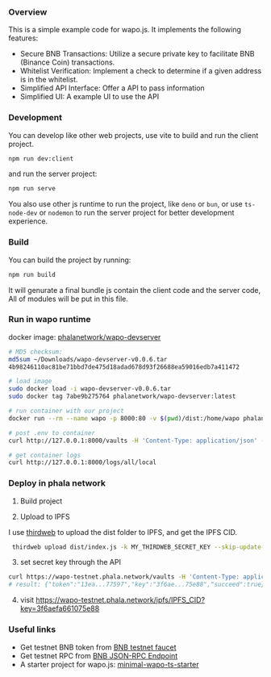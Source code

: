 ### Overview

This is a simple example code for wapo.js. It implements the following features:

- Secure BNB Transactions: Utilize a secure private key to facilitate BNB (Binance Coin) transactions.
- Whitelist Verification: Implement a check to determine if a given address is in the whitelist.
- Simplified API Interface: Offer a API to pass information
- Simplified UI: A example UI to use the API

### Development

You can develop like other web projects, use vite to build and run the client project.

```bash
npm run dev:client
```

and run the server project:

```bash
npm run serve
```

You also use other js runtime to run the project, like `deno` or `bun`, or use `ts-node-dev` or `nodemon` to run the server project for better development experience.

### Build

You can build the project by running:

```bash
npm run build
```

It will genurate a final bundle js contain the client code and the server code, All of modules will be put in this file.

### Run in wapo runtime

docker image: [phalanetwork/wapo-devserver]()

```bash
# MD5 checksum:
md5sum ~/Downloads/wapo-devserver-v0.0.6.tar
4b98246110ac81be71bbd7de475d18adad678d93f26688ea59016edb7a411472

# load image
sudo docker load -i wapo-devserver-v0.0.6.tar
sudo docker tag 7abe9b275764 phalanetwork/wapo-devserver:latest

# run container with our project
docker run --rm --name wapo -p 8000:80 -v $(pwd)/dist:/home/wapo phalanetwork/wapo-devserver

# post .env to container
curl http://127.0.0.1:8000/vaults -H 'Content-Type: application/json' -d '{"cid":"local", "data": {"SECRET_KEY": "YOUR_SECRET_KEY"}}'

# get container logs
curl http://127.0.0.1:8000/logs/all/local
```

### Deploy in phala network

1. Build project

2. Upload to IPFS

I use [thirdweb](https://thirdweb.com/) to upload the dist folder to IPFS, and get the IPFS CID.

```bash
 thirdweb upload dist/index.js -k MY_THIRDWEB_SECRET_KEY --skip-update-check
```

3. set secret key through the API

```bash
curl https://wapo-testnet.phala.network/vaults -H 'Content-Type: application/json' -d '{"cid": "IPFS_CID_CID", "data": {"SECRET_KEY": "YOUR_SECRET_KEY"}'`;
# result: {"token":"13ea...77597","key":"3f6ae...75e88","succeed":true}
```

4. visit https://wapo-testnet.phala.network/ipfs/IPFS_CID?key=3f6aefa661075e88

### Useful links

- Get testnet BNB token from [BNB testnet faucet](https://www.bnbchain.org/en/testnet-faucet)
- Get testnet RPC from [BNB JSON-RPC Endpoint](https://docs.bnbchain.org/bnb-smart-chain/developers/rpc/#bsc-testnet-chainid-0x61-97-in-decimal)
- A starter project for wapo.js: [minimal-wapo-ts-starter](https://github.com/Leechael/minimal-wapo-ts-starter)
